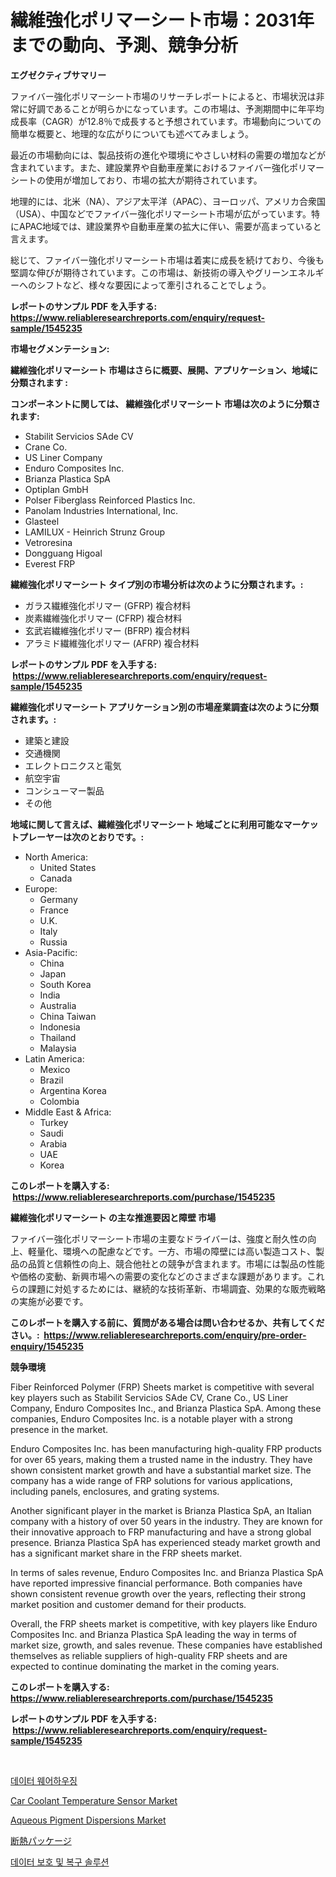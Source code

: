 <p><h1>繊維強化ポリマーシート市場：2031年までの動向、予測、競争分析</h1></p><p><strong>エグゼクティブサマリー</strong></p>
<p><p>ファイバー強化ポリマーシート市場のリサーチレポートによると、市場状況は非常に好調であることが明らかになっています。この市場は、予測期間中に年平均成長率（CAGR）が12.8％で成長すると予想されています。市場動向についての簡単な概要と、地理的な広がりについても述べてみましょう。</p><p>最近の市場動向には、製品技術の進化や環境にやさしい材料の需要の増加などが含まれています。また、建設業界や自動車産業におけるファイバー強化ポリマーシートの使用が増加しており、市場の拡大が期待されています。</p><p>地理的には、北米（NA）、アジア太平洋（APAC）、ヨーロッパ、アメリカ合衆国（USA）、中国などでファイバー強化ポリマーシート市場が広がっています。特にAPAC地域では、建設業界や自動車産業の拡大に伴い、需要が高まっていると言えます。</p><p>総じて、ファイバー強化ポリマーシート市場は着実に成長を続けており、今後も堅調な伸びが期待されています。この市場は、新技術の導入やグリーンエネルギーへのシフトなど、様々な要因によって牽引されることでしょう。</p></p>
<p><strong>レポートのサンプル PDF を入手する: <a href="https://www.reliableresearchreports.com/enquiry/request-sample/1545235">https://www.reliableresearchreports.com/enquiry/request-sample/1545235</a></strong></p>
<p><strong>市場セグメンテーション:</strong></p>
<p><strong> 繊維強化ポリマーシート 市場はさらに概要、展開、アプリケーション、地域に分類されます :</strong></p>
<p><strong>コンポーネントに関しては、 繊維強化ポリマーシート 市場は次のように分類されます: &nbsp;</strong></p>
<p><ul><li>Stabilit Servicios SAde CV</li><li>Crane Co.</li><li>US Liner Company</li><li>Enduro Composites Inc.</li><li>Brianza Plastica SpA</li><li>Optiplan GmbH</li><li>Polser Fiberglass Reinforced Plastics Inc.</li><li>Panolam Industries International, Inc.</li><li>Glasteel</li><li>LAMILUX - Heinrich Strunz Group</li><li>Vetroresina</li><li>Dongguang Higoal</li><li>Everest FRP</li></ul></p>
<p><strong> 繊維強化ポリマーシート タイプ別の市場分析は次のように分類されます。:</strong></p>
<p><ul><li>ガラス繊維強化ポリマー (GFRP) 複合材料</li><li>炭素繊維強化ポリマー (CFRP) 複合材料</li><li>玄武岩繊維強化ポリマー (BFRP) 複合材料</li><li>アラミド繊維強化ポリマー (AFRP) 複合材料</li></ul></p>
<p><strong>レポートのサンプル PDF を入手する: &nbsp;<a href="https://www.reliableresearchreports.com/enquiry/request-sample/1545235">https://www.reliableresearchreports.com/enquiry/request-sample/1545235</a></strong></p>
<p><strong> 繊維強化ポリマーシート アプリケーション別の市場産業調査は次のように分類されます。:</strong></p>
<p><ul><li>建築と建設</li><li>交通機関</li><li>エレクトロニクスと電気</li><li>航空宇宙</li><li>コンシューマー製品</li><li>その他</li></ul></p>
<p><strong>地域に関して言えば、繊維強化ポリマーシート 地域ごとに利用可能なマーケットプレーヤーは次のとおりです。:</strong></p>
<p><ul>
    <li>
        North America:
        <ul>
            <li>United States</li>
            <li>Canada</li>
        </ul>
    </li>
    <li>
        Europe:
        <ul>
            <li>Germany</li>
            <li>France</li>
            <li>U.K.</li>
            <li>Italy</li>
            <li>Russia</li>
        </ul>
    </li>
    <li>
        Asia-Pacific:
        <ul>
            <li>China</li>
            <li>Japan</li>
            <li>South Korea</li>
            <li>India</li>
            <li>Australia</li>
            <li>China Taiwan</li>
            <li>Indonesia</li>
            <li>Thailand</li>
            <li>Malaysia</li>
        </ul>
    </li>
    <li>
        Latin America:
        <ul>
            <li>Mexico</li>
            <li>Brazil</li>
            <li>Argentina Korea</li>
            <li>Colombia</li>
        </ul>
    </li>
    <li>
        Middle East & Africa:
        <ul>
            <li>Turkey</li>
            <li>Saudi</li>
            <li>Arabia</li>
            <li>UAE</li>
            <li>Korea</li>
        </ul>
    </li>
    </ul></p>
<p><strong>このレポートを購入する: &nbsp;<a href="https://www.reliableresearchreports.com/purchase/1545235">https://www.reliableresearchreports.com/purchase/1545235</a></strong></p>
<p><strong>繊維強化ポリマーシート の主な推進要因と障壁 市場</strong></p>
<p><p>ファイバー強化ポリマーシート市場の主要なドライバーは、強度と耐久性の向上、軽量化、環境への配慮などです。一方、市場の障壁には高い製造コスト、製品の品質と信頼性の向上、競合他社との競争が含まれます。市場には製品の性能や価格の変動、新興市場への需要の変化などのさまざまな課題があります。これらの課題に対処するためには、継続的な技術革新、市場調査、効果的な販売戦略の実施が必要です。</p></p>
<p><strong>このレポートを購入する前に、質問がある場合は問い合わせるか、共有してください。:&nbsp; <a href="https://www.reliableresearchreports.com/enquiry/pre-order-enquiry/1545235">https://www.reliableresearchreports.com/enquiry/pre-order-enquiry/1545235</a></strong></p>
<p><strong>競争環境</strong></p>
<p><p>Fiber Reinforced Polymer (FRP) Sheets market is competitive with several key players such as Stabilit Servicios SAde CV, Crane Co., US Liner Company, Enduro Composites Inc., and Brianza Plastica SpA. Among these companies, Enduro Composites Inc. is a notable player with a strong presence in the market. </p><p>Enduro Composites Inc. has been manufacturing high-quality FRP products for over 65 years, making them a trusted name in the industry. They have shown consistent market growth and have a substantial market size. The company has a wide range of FRP solutions for various applications, including panels, enclosures, and grating systems. </p><p>Another significant player in the market is Brianza Plastica SpA, an Italian company with a history of over 50 years in the industry. They are known for their innovative approach to FRP manufacturing and have a strong global presence. Brianza Plastica SpA has experienced steady market growth and has a significant market share in the FRP sheets market.</p><p>In terms of sales revenue, Enduro Composites Inc. and Brianza Plastica SpA have reported impressive financial performance. Both companies have shown consistent revenue growth over the years, reflecting their strong market position and customer demand for their products.</p><p>Overall, the FRP sheets market is competitive, with key players like Enduro Composites Inc. and Brianza Plastica SpA leading the way in terms of market size, growth, and sales revenue. These companies have established themselves as reliable suppliers of high-quality FRP sheets and are expected to continue dominating the market in the coming years.</p></p>
<p><strong>このレポートを購入する: &nbsp; <a href="https://www.reliableresearchreports.com/purchase/1545235">https://www.reliableresearchreports.com/purchase/1545235</a></strong></p>
<p><strong>レポートのサンプル PDF を入手する: &nbsp;<a href="https://www.reliableresearchreports.com/enquiry/request-sample/1545235">https://www.reliableresearchreports.com/enquiry/request-sample/1545235</a></strong><strong></strong></p>
<p>&nbsp;</p>
<p><p><a href="https://github.com/Penelolack456456/Market-Research-Report-List-1/blob/main/423006212949.md">데이터 웨어하우징</a></p><p><a href="https://issuu.com/reportprime-2/docs/car-coolant-temperature-sensor-market-size-2030.pp">Car Coolant Temperature Sensor Market</a></p><p><a href="https://skillful-vermicelli-b89.notion.site/Aqueous-Pigment-Dispersions-Market-Size-Growing-and-Forecasted-for-period-from-2024-2031-and-provi-d7a4ef976e3e47269a6c3472a9dc735e">Aqueous Pigment Dispersions Market</a></p><p><a href="https://medium.com/@frankfurter35566/%E6%96%AD%E7%86%B1%E5%8C%85%E8%A3%85%E5%B8%82%E5%A0%B4%E3%81%AE%E3%82%B7%E3%82%A7%E3%82%A2%E3%81%AE%E9%80%B2%E5%8C%96%E3%81%A8%E5%B8%82%E5%A0%B4%E6%88%90%E9%95%B7%E3%83%88%E3%83%AC%E3%83%B3%E3%83%892024%E5%B9%B4%E3%81%8B%E3%82%892031%E5%B9%B4%E3%81%BE%E3%81%A7-71b57f8af4f8">断熱パッケージ</a></p><p><a href="https://github.com/vsr06p4p49/Market-Research-Report-List-1/blob/main/447321112948.md">데이터 보호 및 복구 솔루션</a></p></p>